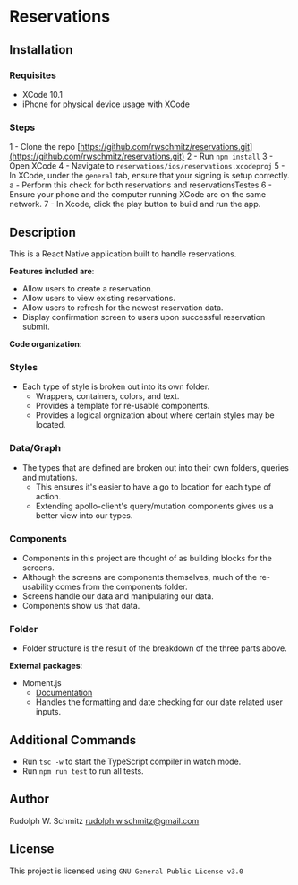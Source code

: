 # Reservations

## Installation

### Requisites

- XCode 10.1
- iPhone for physical device usage with XCode

### Steps

1 - Clone the repo [https://github.com/rwschmitz/reservations.git](https://github.com/rwschmitz/reservations.git)
2 - Run `npm install`
3 - Open XCode
4 - Navigate to `reservations/ios/reservations.xcodeproj`
5 - In XCode, under the `general` tab, ensure that your signing is setup correctly.
  a - Perform this check for both reservations and reservationsTestes
6 - Ensure your phone and the computer running XCode are on the same network.
7 - In Xcode, click the play button to build and run the app.

## Description

This is a React Native application built to handle reservations.

**Features included are**:

- Allow users to create a reservation.
- Allow users to view existing reservations.
- Allow users to refresh for the newest reservation data.
- Display confirmation screen to users upon successful reservation submit.

**Code organization**:

### Styles

- Each type of style is broken out into its own folder.
  - Wrappers, containers, colors, and text.
  - Provides a template for re-usable components.
  - Provides a logical orgnization about where certain styles may be located.

### Data/Graph

- The types that are defined are broken out into their own folders, queries and mutations.
  - This ensures it's easier to have a go to location for each type of action.
  - Extending apollo-client's query/mutation components gives us a better view into our types.

### Components

- Components in this project are thought of as building blocks for the screens.
- Although the screens are components themselves, much of the re-usability comes from the components folder.
- Screens handle our data and manipulating our data.
- Components show us that data.

### Folder

- Folder structure is the result of the breakdown of the three parts above.

**External packages**:

- Moment.js
  - [Documentation](http://momentjs.com/docs/)
  - Handles the formatting and date checking for our date related user inputs.

## Additional Commands

- Run `tsc -w` to start the TypeScript compiler in watch mode.
- Run `npm run test` to run all tests.

## Author

Rudolph W. Schmitz <rudolph.w.schmitz@gmail.com>

## License

This project is licensed using `GNU General Public License v3.0`
